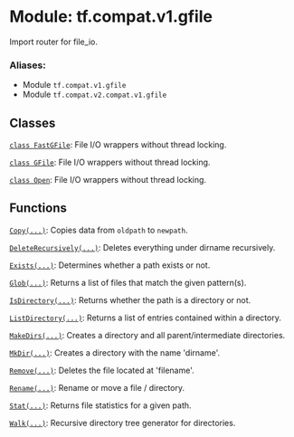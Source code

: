 <div itemscope itemtype="http://developers.google.com/ReferenceObject">
<meta itemprop="name" content="tf.compat.v1.gfile" />
<meta itemprop="path" content="Stable" />
</div>

# Module: tf.compat.v1.gfile

Import router for file_io.

### Aliases:

* Module `tf.compat.v1.gfile`
* Module `tf.compat.v2.compat.v1.gfile`

<!-- Placeholder for "Used in" -->


## Classes

[`class FastGFile`](../../../tf/gfile/FastGFile.md): File I/O wrappers without thread locking.

[`class GFile`](../../../tf/io/gfile/GFile.md): File I/O wrappers without thread locking.

[`class Open`](../../../tf/io/gfile/GFile.md): File I/O wrappers without thread locking.

## Functions

[`Copy(...)`](../../../tf/gfile/Copy.md): Copies data from `oldpath` to `newpath`.

[`DeleteRecursively(...)`](../../../tf/gfile/DeleteRecursively.md): Deletes everything under dirname recursively.

[`Exists(...)`](../../../tf/gfile/Exists.md): Determines whether a path exists or not.

[`Glob(...)`](../../../tf/gfile/Glob.md): Returns a list of files that match the given pattern(s).

[`IsDirectory(...)`](../../../tf/gfile/IsDirectory.md): Returns whether the path is a directory or not.

[`ListDirectory(...)`](../../../tf/gfile/ListDirectory.md): Returns a list of entries contained within a directory.

[`MakeDirs(...)`](../../../tf/gfile/MakeDirs.md): Creates a directory and all parent/intermediate directories.

[`MkDir(...)`](../../../tf/gfile/MkDir.md): Creates a directory with the name 'dirname'.

[`Remove(...)`](../../../tf/gfile/Remove.md): Deletes the file located at 'filename'.

[`Rename(...)`](../../../tf/gfile/Rename.md): Rename or move a file / directory.

[`Stat(...)`](../../../tf/gfile/Stat.md): Returns file statistics for a given path.

[`Walk(...)`](../../../tf/gfile/Walk.md): Recursive directory tree generator for directories.

